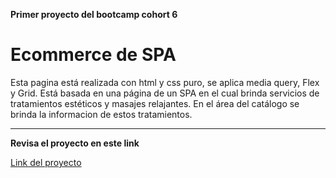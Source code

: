 **Primer proyecto del bootcamp cohort 6**
# Ecommerce de SPA


Esta pagina está realizada con html y css puro, se aplica media query, Flex y Grid.
Está basada en una página de un SPA en el cual brinda servicios de tratamientos estéticos y masajes relajantes.
En el área del catálogo se brinda la informacion de estos tratamientos.


---


**Revisa el proyecto en este link**


[Link del proyecto](https://fabiolanunezs.github.io/proyecto1/)